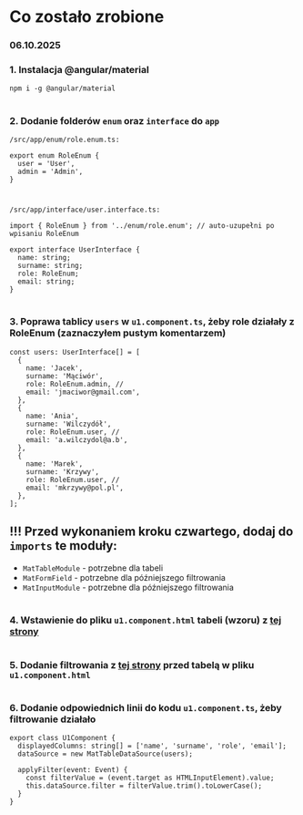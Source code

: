 # Co zostało zrobione

### 06.10.2025

### 1. Instalacja @angular/material

```
npm i -g @angular/material
```

#

### 2. Dodanie folderów `enum` oraz `interface` do `app`

```
/src/app/enum/role.enum.ts:

export enum RoleEnum {
  user = 'User',
  admin = 'Admin',
}

```

#

```
/src/app/interface/user.interface.ts:

import { RoleEnum } from '../enum/role.enum'; // auto-uzupełni po wpisaniu RoleEnum

export interface UserInterface {
  name: string;
  surname: string;
  role: RoleEnum;
  email: string;
}
```

#

### 3. Poprawa tablicy `users` w `u1.component.ts`, żeby role działały z RoleEnum (zaznaczyłem pustym komentarzem)

```
const users: UserInterface[] = [
  {
    name: 'Jacek',
    surname: 'Mąciwór',
    role: RoleEnum.admin, //
    email: 'jmaciwor@gmail.com',
  },
  {
    name: 'Ania',
    surname: 'Wilczydół',
    role: RoleEnum.user, //
    email: 'a.wilczydol@a.b',
  },
  {
    name: 'Marek',
    surname: 'Krzywy',
    role: RoleEnum.user, //
    email: 'mkrzywy@pol.pl',
  },
];
```

## !!! Przed wykonaniem kroku czwartego, dodaj do `imports` te moduły:

- `MatTableModule` - potrzebne dla tabeli
- `MatFormField` - potrzebne dla późniejszego filtrowania
- `MatInputModule` - potrzebne dla późniejszego filtrowania

#

### 4. Wstawienie do pliku `u1.component.html` tabeli (wzoru) z [tej strony](https://v19.material.angular.dev/components/table/overview)

#

### 5. Dodanie filtrowania z [tej strony](https://v19.material.angular.dev/components/table/examples) przed tabelą w pliku `u1.component.html`

#

### 6. Dodanie odpowiednich linii do kodu `u1.component.ts`, żeby filtrowanie działało

```
export class U1Component {
  displayedColumns: string[] = ['name', 'surname', 'role', 'email'];
  dataSource = new MatTableDataSource(users);

  applyFilter(event: Event) {
    const filterValue = (event.target as HTMLInputElement).value;
    this.dataSource.filter = filterValue.trim().toLowerCase();
  }
}
```
